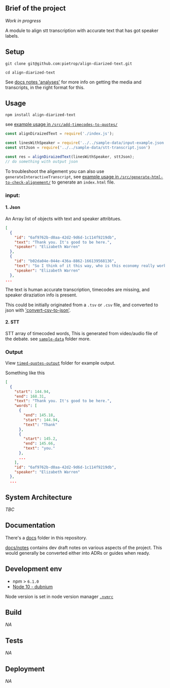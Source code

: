 ## Brief of the project
<!-- _One liner + link to confluence page_
_Screenshot of UI - optional_ -->

<!-- throwaway test part 3  -->

_Work in progress_

A module to align stt transcription with accurate text that has got speaker labels.


## Setup
<!-- _stack - optional_
_How to build and run the code/app_ -->

```
git clone git@github.com:pietrop/align-diarized-text.git
```

```
cd align-diarized-text
```

See [docs notes 'analyses'](./docs/notes/analyses.md) for more info on getting the media and transcripts, in the right format for this.

## Usage

```
npm install align-diarized-text
```

see [example usage in `/src/add-timecodes-to-quotes/`](./src/add-timecodes-to-quotes/example-usage.js)

```js
const alignDiraizedText = require('./index.js');

const linesWithSpeaker = require('../../sample-data/input-example.json');
const sttJson = require('../../sample-data/stt-transcript.json')

const res = alignDiraizedText(linesWithSpeaker, sttJson);
// do something with output json 
```


To troubleshoot the aligement you can also use `generateInteractiveTranscript`, see [example usage in `/src/generate-html-to-check-alignement/`](./src/generate-html-to-check-alignement/example-usage.js) to generate an `index.html` file.

### **input:**

#### 1. Json
An Array list of objects with text and speaker attribtues.

```json
[
  {
    "id": "6af9762b-d0aa-42d2-9d6d-1c114f9219db",
    "text": "Thank you. It's good to be here.",
    "speaker": "Elizabeth Warren"
  },
  {
    "id": "b02da04e-044e-436a-8862-166139568136",
    "text": "So I think of it this way, who is this economy really working for? It's doing great for a thinner and thinner slice at the top. It's doing great for giant drug companies. This is not doing great for people are trying to get a prescription filled. It's doing great for people who want to invest in private prisons just not for the African-Americans and Latinx whose families are torn apart whose lives are destroyed and whose communities are ruined.",
    "speaker": "Elizabeth Warren"
  },
...
```
The text is human accurate transcription, timecodes are missing, and speaker diraziation info is present.

This could be initially originated from a `.tsv` or `.csv` file, and converted to json with ['convert-csv-to-json'](https://www.npmjs.com/package/convert-csv-to-json).


#### 2. STT
STT array of timecoded words, This is generated from video/audio file of the debate. see [`sample-data`](./sample-data) folder more.

### **Output**
View [`timed-quotes-output`](./timed-quotes-output) folder for example output.

Something like this 

```json
[
  {
    "start": 144.94,
    "end": 168.31,
    "text": "Thank you. It's good to be here.",
    "words": [
      {
        "end": 145.18,
        "start": 144.94,
        "text": "Thank"
      },
      {
        "start": 145.2,
        "end": 145.66,
        "text": "you."
      },
      ...
    ],
    "id": "6af9762b-d0aa-42d2-9d6d-1c114f9219db",
    "speaker": "Elizabeth Warren"
  },
  ...
```

## System Architecture
<!-- _High level overview of system architecture_ -->

_TBC_


## Documentation

There's a [docs](./docs) folder in this repository.

[docs/notes](./docs/notes) contains dev draft notes on various aspects of the project. This would generally be converted either into ADRs or guides when ready.
<!-- 
[docs/adr](./docs/adr) contains [Architecture Decision Record](https://github.com/joelparkerhenderson/architecture_decision_record).

> An architectural decision record (ADR) is a document that captures an important architectural decision made along with its context and consequences.

We are using [this template for ADR](https://gist.github.com/iaincollins/92923cc2c309c2751aea6f1b34b31d95) -->

## Development env
 <!-- _How to run the development environment_ -->

 - npm > `6.1.0`
- [Node 10 - dubnium](https://scotch.io/tutorials/whats-new-in-node-10-dubnium)

Node version is set in node version manager [`.nvmrc`](https://github.com/creationix/nvm#nvmrc) 

<!-- _Coding style convention ref optional, eg which linter to use_ -->

<!-- _Linting, github pre-push hook - optional_ -->

## Build
<!-- _How to run build_ -->

_NA_

## Tests
<!-- _How to carry out tests_ -->

_NA_

## Deployment
<!-- _How to deploy the code/app into test/staging/production_ -->

_NA_